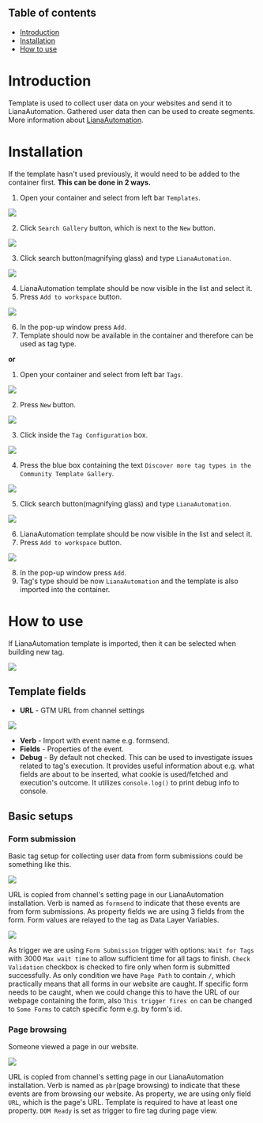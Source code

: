 ## Table of contents

* [Introduction](#introduction)
* [Installation](#installation)
* [How to use](#how-to-use)


# <a id="introduction"></a>Introduction
Template is used to collect user data on your websites and send it to LianaAutomation. Gathered user data then can be used to create
segments. More information about [LianaAutomation](https://www.lianatech.com/solutions/marketing-automation/overview.html).
# <a id="installation"></a>Installation
If the template hasn't used previously, it would need to be added to the container first. **This can be done in 2 ways.**
1. Open your container and select from left bar `Templates`.

![](images/leftbar_templates.png)

2. Click `Search Gallery` button, which is next to the `New` button.

![](images/search_gallery.png)

3. Click search button(magnifying glass) and type `LianaAutomation`.

![](images/search_button.png)

4. LianaAutomation template should be now visible in the list and select it.
5. Press `Add to workspace` button.

![](images/add_to_workspace.png)

6. In the pop-up window press `Add`.
7. Template should now be available in the container and therefore can be used as tag type.

**or**

1. Open your container and select from left bar `Tags`.

![](images/leftbar_tag.png)

2. Press `New` button.

![](images/tag_new.png)

3. Click inside the `Tag Configuration` box.

![](images/tag_configuration.png)

4. Press the blue box containing the text `Discover more tag types in the Community Template Gallery`.

![](images/choose_tag_type.png)

5. Click search button(magnifying glass) and type `LianaAutomation`.

![](images/search_button.png)

6. LianaAutomation template should be now visible in the list and select it.
7. Press `Add to workspace` button.

![](images/add_to_workspace.png)

8. In the pop-up window press `Add`.
9. Tag's type should be now `LianaAutomation` and the template is also imported into the container.

# <a id="how-to-use"></a>How to use

If LianaAutomation template is imported, then it can be selected when building new tag.

![](images/tag_build.png)
## Template fields
* **URL** - GTM URL from channel settings

![](images/gtm_url.png)
* **Verb** - Import with event name e.g. formsend.
* **Fields** - Properties of the event.
* **Debug** - By default not checked. This can be used to investigate issues
  related to tag's execution. It provides useful information about e.g. what
  fields are about to be inserted, what cookie is used/fetched and execution's
  outcome. It utilizes `console.log()` to print debug info to console.

## Basic setups
### Form submission
Basic tag setup for collecting user data from form submissions could be something like this.

![](images/form_submission1.png)

URL is copied from channel's setting page in our LianaAutomation installation. Verb is named as `formsend` to indicate that these events are from form submissions.
As property fields we are using 3 fields from the form. Form values are relayed to the tag as Data Layer Variables.

![](images/form_submission2.png)

As trigger we are using `Form Submission` trigger with options: `Wait for Tags` with 3000 `Max wait time` to allow sufficient time for all tags to finish. `Check Validation`
checkbox is checked to fire only when form is submitted successfully. As only condition we have `Page Path` to contain `/`, which practically means that 
all forms in our website are caught. If specific form needs to be caught, when we could change this to have the URL of our webpage containing the form, also `This trigger fires on` can be changed to `Some Forms` to catch specific form e.g. by form's id.

### Page browsing
Someone viewed a page in our website.

![](images/page_view.png)

URL is copied from channel's setting page in our LianaAutomation installation. Verb is named as `pbr`(page browsing) to indicate that these events are from browsing our website.
As property, we are using only field `URL`, which is the page's URL. Template is required to have at least one property. `DOM Ready` is set as trigger to fire tag during page view.
